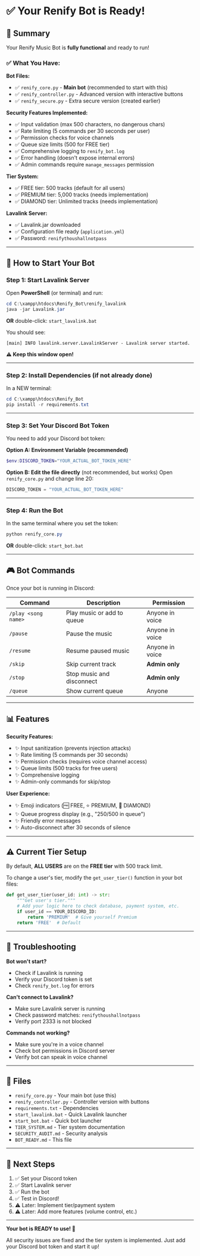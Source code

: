 # ✅ Your Renify Bot is Ready!

## 🎉 Summary

Your Renify Music Bot is **fully functional** and ready to run!

### ✅ What You Have:

**Bot Files:**
- ✅ `renify_core.py` - **Main bot** (recommended to start with this)
- ✅ `renify_controller.py` - Advanced version with interactive buttons
- ✅ `renify_secure.py` - Extra secure version (created earlier)

**Security Features Implemented:**
- ✅ Input validation (max 500 characters, no dangerous chars)
- ✅ Rate limiting (5 commands per 30 seconds per user)
- ✅ Permission checks for voice channels
- ✅ Queue size limits (500 for FREE tier)
- ✅ Comprehensive logging to `renify_bot.log`
- ✅ Error handling (doesn't expose internal errors)
- ✅ Admin commands require `manage_messages` permission

**Tier System:**
- ✅ FREE tier: 500 tracks (default for all users)
- ✅ PREMIUM tier: 5,000 tracks (needs implementation)
- ✅ DIAMOND tier: Unlimited tracks (needs implementation)

**Lavalink Server:**
- ✅ Lavalink.jar downloaded
- ✅ Configuration file ready (`application.yml`)
- ✅ Password: `renifythoushallnotpass`

---

## 🚀 How to Start Your Bot

### Step 1: Start Lavalink Server

Open **PowerShell** (or terminal) and run:

```powershell
cd C:\xampp\htdocs\Renify_Bot\renify_lavalink
java -jar Lavalink.jar
```

**OR** double-click: `start_lavalink.bat`

You should see:
```
[main] INFO lavalink.server.LavalinkServer - Lavalink server started.
```

**⚠️ Keep this window open!**

---

### Step 2: Install Dependencies (if not already done)

In a NEW terminal:

```powershell
cd C:\xampp\htdocs\Renify_Bot
pip install -r requirements.txt
```

---

### Step 3: Set Your Discord Bot Token

You need to add your Discord bot token:

**Option A: Environment Variable (recommended)**
```powershell
$env:DISCORD_TOKEN="YOUR_ACTUAL_BOT_TOKEN_HERE"
```

**Option B: Edit the file directly** (not recommended, but works)
Open `renify_core.py` and change line 20:
```python
DISCORD_TOKEN = "YOUR_ACTUAL_BOT_TOKEN_HERE"
```

---

### Step 4: Run the Bot

In the same terminal where you set the token:

```powershell
python renify_core.py
```

**OR** double-click: `start_bot.bat`

---

## 🎮 Bot Commands

Once your bot is running in Discord:

| Command | Description | Permission |
|---------|-------------|------------|
| `/play <song name>` | Play music or add to queue | Anyone in voice |
| `/pause` | Pause the music | Anyone in voice |
| `/resume` | Resume paused music | Anyone in voice |
| `/skip` | Skip current track | **Admin only** |
| `/stop` | Stop music and disconnect | **Admin only** |
| `/queue` | Show current queue | Anyone |

---

## 📊 Features

**Security Features:**
- ✨ Input sanitization (prevents injection attacks)
- ✨ Rate limiting (5 commands per 30 seconds)
- ✨ Permission checks (requires voice channel access)
- ✨ Queue limits (500 tracks for free users)
- ✨ Comprehensive logging
- ✨ Admin-only commands for skip/stop

**User Experience:**
- ✨ Emoji indicators (🆓 FREE, ⭐ PREMIUM, 💎 DIAMOND)
- ✨ Queue progress display (e.g., "250/500 in queue")
- ✨ Friendly error messages
- ✨ Auto-disconnect after 30 seconds of silence

---

## ⚠️ Current Tier Setup

By default, **ALL USERS** are on the **FREE tier** with 500 track limit.

To change a user's tier, modify the `get_user_tier()` function in your bot files:

```python
def get_user_tier(user_id: int) -> str:
    """Get user's tier."""
    # Add your logic here to check database, payment system, etc.
    if user_id == YOUR_DISCORD_ID:
        return 'PREMIUM'  # Give yourself Premium
    return 'FREE'  # Default
```

---

## 🐛 Troubleshooting

**Bot won't start?**
- Check if Lavalink is running
- Verify your Discord token is set
- Check `renify_bot.log` for errors

**Can't connect to Lavalink?**
- Make sure Lavalink server is running
- Check password matches: `renifythoushallnotpass`
- Verify port 2333 is not blocked

**Commands not working?**
- Make sure you're in a voice channel
- Check bot permissions in Discord server
- Verify bot can speak in voice channel

---

## 📝 Files

- `renify_core.py` - Your main bot (use this)
- `renify_controller.py` - Controller version with buttons
- `requirements.txt` - Dependencies
- `start_lavalink.bat` - Quick Lavalink launcher
- `start_bot.bat` - Quick bot launcher
- `TIER_SYSTEM.md` - Tier system documentation
- `SECURITY_AUDIT.md` - Security analysis
- `BOT_READY.md` - This file

---

## 🎯 Next Steps

1. ✅ Set your Discord token
2. ✅ Start Lavalink server
3. ✅ Run the bot
4. ✅ Test in Discord!
5. ⚠️ Later: Implement tier/payment system
6. ⚠️ Later: Add more features (volume control, etc.)

---

**Your bot is READY to use! 🎵**

All security issues are fixed and the tier system is implemented. Just add your Discord bot token and start it up!

